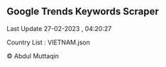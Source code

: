 

## Google Trends Keywords Scraper 
 
Last Update 27-02-2023 , 04:20:27

Country List :
VIETNAM.json



© Abdul Muttaqin 
